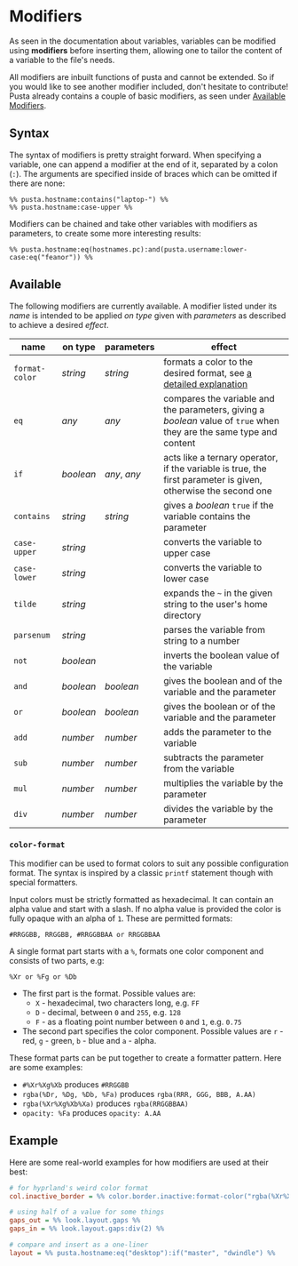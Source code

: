 # Modifiers

As seen in the documentation about variables, variables can be modified using **modifiers** before inserting them,
allowing one to tailor the content of a variable to the file's needs.

All modifiers are inbuilt functions of pusta and cannot be extended. So if you would like to see another modifier
included, don't hesitate to contribute! Pusta already contains a couple of basic modifiers, as seen
under [Available Modifiers](#available).

## Syntax

The syntax of modifiers is pretty straight forward. When specifying a variable, one can append a modifier at the end of
it, separated by a colon (`:`). The arguments are specified inside of braces which can be omitted if there are none:

```
%% pusta.hostname:contains("laptop-") %%
%% pusta.hostname:case-upper %%
```

Modifiers can be chained and take other variables with modifiers as parameters, to create some more interesting results:

```
%% pusta.hostname:eq(hostnames.pc):and(pusta.username:lower-case:eq("feanor")) %%
```

## Available

The following modifiers are currently available. A modifier listed under its *name* is intended to be applied *on type* given with *parameters* as described to achieve a desired *effect*.

| name             | on type     | parameters     | effect                                                                                                                 |
|------------------|-------------|----------------|------------------------------------------------------------------------------------------------------------------------|
| `format-color`   | *string*    | *string*       | formats a color to the desired format, see [a detailed explanation](#color-format)                                     |
| `eq`             | *any*       | *any*          | compares the variable and the parameters, giving a *boolean* value of `true` when they are the same type and content   |
| `if`             | *boolean*   | *any*, *any*   | acts like a ternary operator, if the variable is true, the first parameter is given, otherwise the second one          |
| `contains`       | *string*    | *string*       | gives a *boolean* `true` if the variable contains the parameter                                                        |
| `case-upper`     | *string*    |                | converts the variable to upper case                                                                                    |
| `case-lower`     | *string*    |                | converts the variable to lower case                                                                                    |
| `tilde`          | *string*    |                | expands the `~` in the given string to the user's home directory                                                       |
| `parsenum`       | *string*    |                | parses the variable from string to a number                                                                            |
| `not`            | *boolean*   |                | inverts the boolean value of the variable                                                                              |
| `and`            | *boolean*   | *boolean*      | gives the boolean and of the variable and the parameter                                                                |
| `or`             | *boolean*   | *boolean*      | gives the boolean or of the variable and the parameter                                                                 |
| `add`            | *number*    | *number*       | adds the parameter to the variable                                                                                     |
| `sub`            | *number*    | *number*       | subtracts the parameter from the variable                                                                              |
| `mul`            | *number*    | *number*       | multiplies the variable by the parameter                                                                               |
| `div`            | *number*    | *number*       | divides the variable by the parameter                                                                                  |


### `color-format`
This modifier can be used to format colors to suit any possible configuration format. The syntax is inspired by a classic `printf` statement though with special formatters.

Input colors must be strictly formatted as hexadecimal. It can contain an alpha value and start with a slash. If no alpha value is provided the color is fully opaque with an alpha of `1`. These are permitted formats:
```
#RRGGBB, RRGGBB, #RRGGBBAA or RRGGBBAA
```

A single format part starts with a `%`, formats one color component and consists of two parts, e.g:
```
%Xr or %Fg or %Db
```
- The first part is the format. Possible values are:
  - `X` - hexadecimal, two characters long, e.g. `FF`
  - `D` - decimal, between `0` and `255`, e.g. `128`
  - `F` - as a floating point number between `0` and `1`, e.g. `0.75`
- The second part specifies the color component. Possible values are `r` - red, `g` - green, `b` - blue and `a` - alpha.

These format parts can be put together to create a formatter pattern. Here are some examples:
- `#%Xr%Xg%Xb` produces `#RRGGBB`
- `rgba(%Dr, %Dg, %Db, %Fa)` produces `rgba(RRR, GGG, BBB, A.AA)`
- `rgba(%Xr%Xg%Xb%Xa)` produces `rgba(RRGGBBAA)`
- `opacity: %Fa` produces `opacity: A.AA`

## Example
Here are some real-world examples for how modifiers are used at their best:
```ini
# for hyprland's weird color format
col.inactive_border = %% color.border.inactive:format-color("rgba(%Xr%Xg%Xb%Xa)") %%

# using half of a value for some things
gaps_out = %% look.layout.gaps %%
gaps_in = %% look.layout.gaps:div(2) %%

# compare and insert as a one-liner
layout = %% pusta.hostname:eq("desktop"):if("master", "dwindle") %%
```
